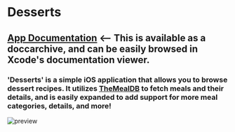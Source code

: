 # Desserts

## [App Documentation](docs/Desserts.doccarchive) <-- This is available as a doccarchive, and can be easily browsed in Xcode's documentation viewer.

### 'Desserts' is a simple iOS application that allows you to browse dessert recipes. It utilizes [TheMealDB](https://themealdb.com/api.php) to fetch meals and their details, and is easily expanded to add support for more meal categories, details, and more!

![preview](docs/preview.gif)
